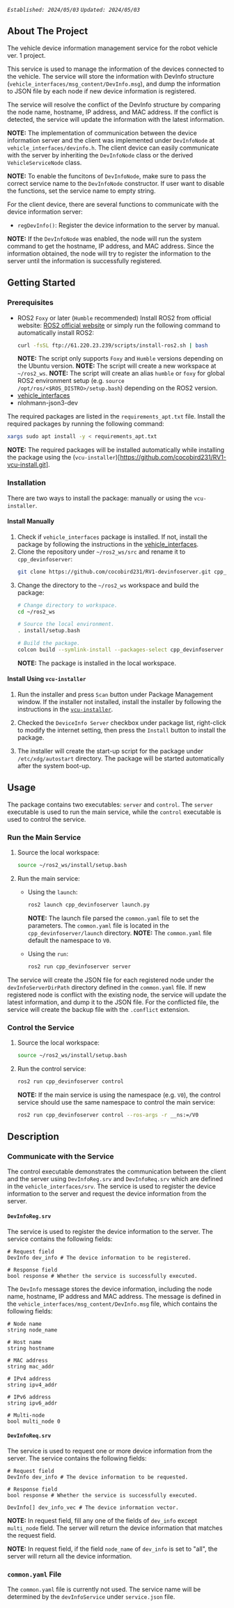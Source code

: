 *`Established: 2024/05/03`* *`Updated: 2024/05/03`*

## About The Project
The vehicle device information management service for the robot vehicle ver. 1 project.

This service is used to manage the information of the devices connected to the vehicle. The service will store the information with DevInfo structure (`vehicle_interfaces/msg_content/DevInfo.msg`), and dump the information to JSON file by each node if new device information is registered.

The service will resolve the conflict of the DevInfo structure by comparing the node name, hostname, IP address, and MAC address. If the conflict is detected, the service will update the information with the latest information.

**NOTE:** The implementation of communication between the device information server and the client was implemented under `DevInfoNode` at `vehicle_interfaces/devinfo.h`. The client device can easily communicate with the server by inheriting the `DevInfoNode` class or the derived `VehicleServiceNode` class.

**NOTE:** To enable the funcitons of `DevInfoNode`, make sure to pass the correct service name to the `DevInfoNode` constructor. If user want to disable the functions, set the service name to empty string.

For the client device, there are several functions to communicate with the device information server:
- `regDevInfo()`: Register the device information to the server by manual.

**NOTE:** If the `DevInfoNode` was enabled, the node will run the system command to get the hostname, IP address, and MAC address. Since the information obtained, the node will try to register the information to the server until the information is successfully registered.



## Getting Started

### Prerequisites
- ROS2 `Foxy` or later (`Humble` recommended)
    Install ROS2 from official website: [ROS2 official website](https://docs.ros.org/en/humble/Installation.html) or simply run the following command to automatically install ROS2:
    ```bash
    curl -fsSL ftp://61.220.23.239/scripts/install-ros2.sh | bash
    ```
    **NOTE:** The script only supports `Foxy` and `Humble` versions depending on the Ubuntu version.
    **NOTE:** The script will create a new workspace at `~/ros2_ws`.
    **NOTE:** The script will create an alias `humble` or `foxy` for global ROS2 environment setup (e.g. `source /opt/ros/<$ROS_DISTRO>/setup.bash`) depending on the ROS2 version.
- [vehicle_interfaces](https://github.com/cocobird231/RV1-vehicle_interfaces.git)
- nlohmann-json3-dev

The required packages are listed in the `requirements_apt.txt` file. Install the required packages by running the following command:
```bash
xargs sudo apt install -y < requirements_apt.txt
```
**NOTE:** The required packages will be installed automatically while installing the package using the (`vcu-installer`)[https://github.com/cocobird231/RV1-vcu-install.git].


### Installation
There are two ways to install the package: manually or using the `vcu-installer`. 

#### Install Manually
1. Check if `vehicle_interfaces` package is installed. If not, install the package by following the instructions in the [vehicle_interfaces](https://github.com/cocobird231/RV1-vehicle_interfaces.git).
2. Clone the repository under `~/ros2_ws/src` and rename it to `cpp_devinfoserver`:
    ```bash
    git clone https://github.com/cocobird231/RV1-devinfoserver.git cpp_devinfoserver
    ```
3. Change the directory to the `~/ros2_ws` workspace and build the package:
    ```bash
    # Change directory to workspace.
    cd ~/ros2_ws

    # Source the local environment.
    . install/setup.bash

    # Build the package.
    colcon build --symlink-install --packages-select cpp_devinfoserver
    ```
    **NOTE:** The package is installed in the local workspace.


#### Install Using `vcu-installer`
1. Run the installer and press `Scan` button under Package Management window. If the installer not installed, install the installer by following the instructions in the [`vcu-installer`](https://github.com/cocobird231/RV1-vcu-install.git).

2. Checked the `DeviceInfo Server` checkbox under package list, right-click to modify the internet setting, then press the `Install` button to install the package.

3. The installer will create the start-up script for the package under `/etc/xdg/autostart` directory. The package will be started automatically after the system boot-up.


## Usage
The package contains two executables: `server` and `control`. The `server` executable is used to run the main service, while the `control` executable is used to control the service.

### Run the Main Service
1. Source the local workspace:
    ```bash
    source ~/ros2_ws/install/setup.bash
    ```

2. Run the main service:
    - Using the `launch`:
        ```bash
        ros2 launch cpp_devinfoserver launch.py
        ```
        **NOTE:** The launch file parsed the `common.yaml` file to set the parameters. The `common.yaml` file is located in the `cpp_devinfoserver/launch` directory.
        **NOTE:** The `common.yaml` file default the namespace to `V0`.

    - Using the `run`:
        ```bash
        ros2 run cpp_devinfoserver server
        ```

The service will create the JSON file for each registered node under the `devInfoServerDirPath` directory defined in the `common.yaml` file. If new registered node is conflict with the existing node, the service will update the latest information, and dump it to the JSON file. For the conflicted file, the service will create the backup file with the `.conflict` extension.

### Control the Service
1. Source the local workspace:
    ```bash
    source ~/ros2_ws/install/setup.bash
    ```

2. Run the control service:
    ```bash
    ros2 run cpp_devinfoserver control
    ```
    **NOTE:** If the main service is using the namespace (e.g. `V0`), the control service should use the same namespace to control the main service:
    ```bash
    ros2 run cpp_devinfoserver control --ros-args -r __ns:=/V0
    ```


## Description

### Communicate with the Service
The control executable demonstrates the communication between the client and the server using `DevInfoReg.srv` and `DevInfoReq.srv` which are defined in the `vehicle_interfaces/srv`. The service is used to register the device information to the server and request the device information from the server.

#### `DevInfoReg.srv`
The service is used to register the device information to the server. The service contains the following fields:
```.srv
# Request field
DevInfo dev_info # The device information to be registered.

# Response field
bool response # Whether the service is successfully executed.
```
The `DevInfo` message stores the device information, including the node name, hostname, IP address and MAC address. The message is defined in the `vehicle_interfaces/msg_content/DevInfo.msg` file, which contains the following fields:
```.msg
# Node name
string node_name

# Host name
string hostname

# MAC address
string mac_addr

# IPv4 address
string ipv4_addr

# IPv6 address
string ipv6_addr

# Multi-node
bool multi_node 0
```

#### `DevInfoReq.srv`
The service is used to request one or more device information from the server. The service contains the following fields:
```.srv
# Request field
DevInfo dev_info # The device information to be requested.

# Response field
bool response # Whether the service is successfully executed.

DevInfo[] dev_info_vec # The device information vector.
```
**NOTE:** In request field, fill any one of the fields of `dev_info` except `multi_node` field. The server will return the device information that matches the request field.

**NOTE:** In request field, if the field `node_name` of `dev_info` is set to "all", the server will return all the device information.


### `common.yaml` File
The `common.yaml` file is currently not used. The service name will be determined by the `devInfoService` under `service.json` file.
